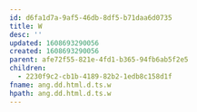 ```yaml
---
id: d6fa1d7a-9af5-46db-8df5-b71daa6d0735
title: W
desc: ''
updated: 1608693290056
created: 1608693290056
parent: afe72f55-821e-4fd1-b365-94fb6ab5f2e5
children:
  - 2230f9c2-cb1b-4189-82b2-1edb8c158d1f
fname: ang.dd.html.d.ts.w
hpath: ang.dd.html.d.ts.w
---
```



